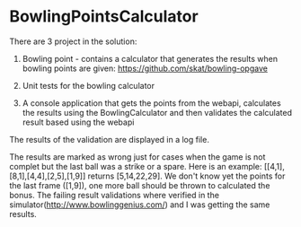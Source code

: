 # BowlingPointsCalculator
There are 3 project in the solution:

1) Bowling point - contains a calculator that generates the results when bowling points are given:
https://github.com/skat/bowling-opgave

2) Unit tests for the bowling calculator

3) A console application that gets the points from the webapi, calculates the results using the BowlingCalculator 
and then validates the calculated result based using the webapi

The results of the validation are displayed in a log file. 

The results are marked as wrong just for cases when the game is not complet but the last ball was a strike
or a spare. Here is an example:
[[4,1],[8,1],[4,4],[2,5],[1,9]] returns [5,14,22,29]. We don't know yet the points for the last frame 
([1,9]), one more ball should be thrown to calculated the bonus.
The failing result validations where verified in the simulator(http://www.bowlinggenius.com/) and
I was getting the same results.
